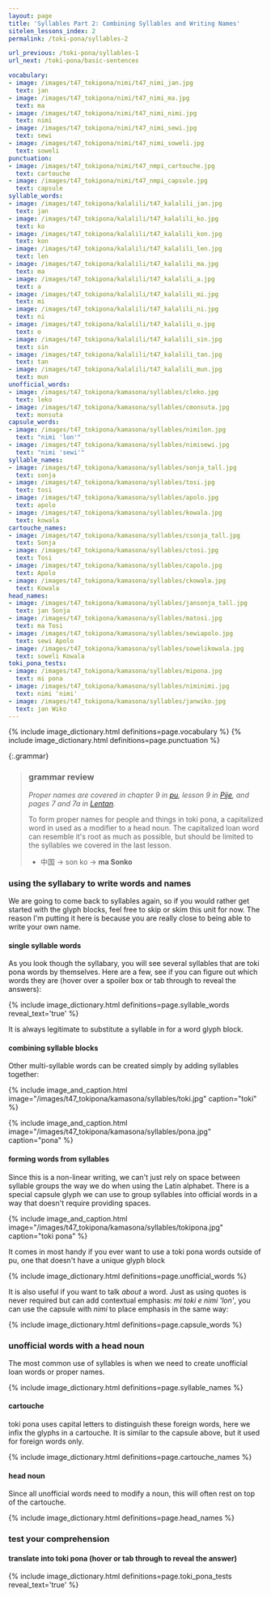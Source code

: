 ```yaml
---
layout: page
title: 'Syllables Part 2: Combining Syllables and Writing Names'
sitelen_lessons_index: 2
permalink: /toki-pona/syllables-2

url_previous: /toki-pona/syllables-1
url_next: /toki-pona/basic-sentences

vocabulary:
- image: /images/t47_tokipona/nimi/t47_nimi_jan.jpg
  text: jan
- image: /images/t47_tokipona/nimi/t47_nimi_ma.jpg
  text: ma
- image: /images/t47_tokipona/nimi/t47_nimi_nimi.jpg
  text: nimi
- image: /images/t47_tokipona/nimi/t47_nimi_sewi.jpg
  text: sewi
- image: /images/t47_tokipona/nimi/t47_nimi_soweli.jpg
  text: soweli
punctuation:
- image: /images/t47_tokipona/nimi/t47_nmpi_cartouche.jpg
  text: cartouche
- image: /images/t47_tokipona/nimi/t47_nmpi_capsule.jpg
  text: capsule
syllable_words:
- image: /images/t47_tokipona/kalalili/t47_kalalili_jan.jpg
  text: jan
- image: /images/t47_tokipona/kalalili/t47_kalalili_ko.jpg
  text: ko
- image: /images/t47_tokipona/kalalili/t47_kalalili_kon.jpg
  text: kon
- image: /images/t47_tokipona/kalalili/t47_kalalili_len.jpg
  text: len
- image: /images/t47_tokipona/kalalili/t47_kalalili_ma.jpg
  text: ma
- image: /images/t47_tokipona/kalalili/t47_kalalili_a.jpg
  text: a
- image: /images/t47_tokipona/kalalili/t47_kalalili_mi.jpg
  text: mi
- image: /images/t47_tokipona/kalalili/t47_kalalili_ni.jpg
  text: ni
- image: /images/t47_tokipona/kalalili/t47_kalalili_o.jpg
  text: o
- image: /images/t47_tokipona/kalalili/t47_kalalili_sin.jpg
  text: sin
- image: /images/t47_tokipona/kalalili/t47_kalalili_tan.jpg
  text: tan
- image: /images/t47_tokipona/kalalili/t47_kalalili_mun.jpg
  text: mun
unofficial_words:
- image: /images/t47_tokipona/kamasona/syllables/cleko.jpg
  text: leko
- image: /images/t47_tokipona/kamasona/syllables/cmonsuta.jpg
  text: monsuta
capsule_words:
- image: /images/t47_tokipona/kamasona/syllables/nimilon.jpg
  text: "nimi 'lon'"
- image: /images/t47_tokipona/kamasona/syllables/nimisewi.jpg
  text: "nimi 'sewi'"
syllable_names:
- image: /images/t47_tokipona/kamasona/syllables/sonja_tall.jpg
  text: sonja
- image: /images/t47_tokipona/kamasona/syllables/tosi.jpg
  text: tosi
- image: /images/t47_tokipona/kamasona/syllables/apolo.jpg
  text: apolo
- image: /images/t47_tokipona/kamasona/syllables/kowala.jpg
  text: kowala
cartouche_names:
- image: /images/t47_tokipona/kamasona/syllables/csonja_tall.jpg
  text: Sonja
- image: /images/t47_tokipona/kamasona/syllables/ctosi.jpg
  text: Tosi
- image: /images/t47_tokipona/kamasona/syllables/capolo.jpg
  text: Apolo
- image: /images/t47_tokipona/kamasona/syllables/ckowala.jpg
  text: Kowala
head_names:
- image: /images/t47_tokipona/kamasona/syllables/jansonja_tall.jpg
  text: jan Sonja
- image: /images/t47_tokipona/kamasona/syllables/matosi.jpg
  text: ma Tosi
- image: /images/t47_tokipona/kamasona/syllables/sewiapolo.jpg
  text: sewi Apolo
- image: /images/t47_tokipona/kamasona/syllables/sowelikowala.jpg
  text: soweli Kowala
toki_pona_tests:
- image: /images/t47_tokipona/kamasona/syllables/mipona.jpg
  text: mi pona
- image: /images/t47_tokipona/kamasona/syllables/niminimi.jpg
  text: nimi 'nimi'
- image: /images/t47_tokipona/kamasona/syllables/janwiko.jpg
  text: jan Wiko
---
```


{% include image_dictionary.html definitions=page.vocabulary %}
{% include image_dictionary.html definitions=page.punctuation %}

{:.grammar}
> ### grammar review
>
>_Proper names are covered in chapter 9 in [pu](https://www.amazon.com/dp/B012M1RLXS), lesson 9 in [Pije](http://tokipona.net/tp/janpije/okamasona.php), and pages 7 and 7a in [Lentan](https://rnd.neocities.org/tokipona/)._
>
> To form proper names for people and things in toki pona, a capitalized word in used as a modifier to a head noun.  The capitalized loan word can resemble it's root as much as possible, but should be limited to the syllables we covered in the last lesson.
>
>* 中国 -> son ko -> __ma Sonko__
>

### using the syllabary to write words and names

We are going to come back to syllables again, so if you would rather get started with the glyph blocks, feel free to skip or skim this unit for now.  The reason I'm putting it here is because you are really close to being able to write your own name.

#### single syllable words

As you look though the syllabary, you will see several syllables that are toki pona words by themselves. Here are a few, see if you can figure out which words they are (hover over a spoiler box or tab through to reveal the answers):

{% include image_dictionary.html definitions=page.syllable_words reveal_text='true' %}

It is always legitimate to substitute a syllable in for a word glyph block.

#### combining syllable blocks

Other multi-syllable words can be created simply by adding syllables together:

{% include image_and_caption.html image="/images/t47_tokipona/kamasona/syllables/toki.jpg" caption="toki" %}

{% include image_and_caption.html image="/images/t47_tokipona/kamasona/syllables/pona.jpg" caption="pona" %}

#### forming words from syllables

Since this is a non-linear writing, we can't just rely on space between syllable groups the way we do when using the Latin alphabet. There is a special capsule glyph we can use to group syllables into official words in a way that doesn't require providing spaces.

{% include image_and_caption.html image="/images/t47_tokipona/kamasona/syllables/tokipona.jpg" caption="toki pona" %}

It comes in most handy if you ever want to use a toki pona words outside of pu, one that doesn't have a unique glyph block

{% include image_dictionary.html definitions=page.unofficial_words %}

It is also useful if you want to talk _about_ a word. Just as using quotes is never required but can add contextual emphasis: _mi toki e nimi 'lon'_, you can use the capsule with _nimi_ to place emphasis in the same way:

{% include image_dictionary.html definitions=page.capsule_words %}

### unofficial words with a head noun

The most common use of syllables is when we need to create unofficial loan words or proper names.

{% include image_dictionary.html definitions=page.syllable_names %}

#### cartouche

toki pona uses capital letters to distinguish these foreign words, here we infix the glyphs in a cartouche. It is similar to the capsule above, but it used for foreign words only.

{% include image_dictionary.html definitions=page.cartouche_names %}

#### head noun

Since all unofficial words need to modify a noun, this will often rest on top of the cartouche.

{% include image_dictionary.html definitions=page.head_names %}

### test your comprehension

#### translate into toki pona (hover or tab through to reveal the answer)

{% include image_dictionary.html definitions=page.toki_pona_tests reveal_text='true' %}

